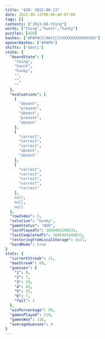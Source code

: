 ```yaml
---
title: "420: 2022-08-13"
date: 2022-08-13T08:06:40-07:00
tags: []
contests: ["2022-08-thing"]
words: ["thing","hunch","hunky"]
puzzles: [420]
hashes: ["APAPACCCAACCCCCXXXXXXXXXXXXXXX"]
openerHashes: ["APAPA"]
shifts: ["nbvti"]
state: {
  "boardState": [
    "thing",
    "hunch",
    "hunky",
    "",
    "",
    ""
  ],
  "evaluations": [
    [
      "absent",
      "present",
      "absent",
      "present",
      "absent"
    ],
    [
      "correct",
      "correct",
      "correct",
      "absent",
      "absent"
    ],
    [
      "correct",
      "correct",
      "correct",
      "correct",
      "correct"
    ],
    null,
    null,
    null
  ],
  "rowIndex": 3,
  "solution": "hunky",
  "gameStatus": "WIN",
  "lastPlayedTs": 1660403200833,
  "lastCompletedTs": 1660403200833,
  "restoringFromLocalStorage": null,
  "hardMode": true
}
stats: {
  "currentStreak": 11,
  "maxStreak": 69,
  "guesses": {
    "1": 0,
    "2": 7,
    "3": 29,
    "4": 43,
    "5": 32,
    "6": 7,
    "fail": 1
  },
  "winPercentage": 99,
  "gamesPlayed": 119,
  "gamesWon": 118,
  "averageGuesses": 4
}
---
```


<!-- more -->
